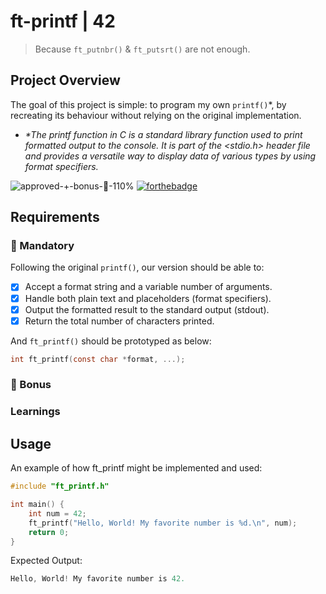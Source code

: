 # ft-printf | 42
>Because `ft_putnbr()` & `ft_putsrt()` are not enough.
## Project Overview
The goal of this project is simple: to program my own `printf()`*, by recreating its behaviour without relying on the original implementation.
- _*The printf function in C is a standard library function used to print formatted output to the console. It is part of the <stdio.h> header file and provides a versatile way to display data of various types by using format specifiers._

![approved-+-bonus-🌟-110%](https://github.com/user-attachments/assets/ee04d78a-3b66-439c-b267-64b18174d8e8)
[![forthebadge](https://forthebadge.com/images/badges/made-with-c.svg)](https://forthebadge.com)

## Requirements
### 📓 Mandatory
Following the original `printf()`, our version should be able to:
- [x] Accept a format string and a variable number of arguments.
- [x] Handle both plain text and placeholders (format specifiers).
- [x] Output the formatted result to the standard output (stdout).
- [x] Return the total number of characters printed.

And `ft_printf()` should be prototyped as below:
```c
int ft_printf(const char *format, ...);
```

### 🌟 Bonus

### Learnings


## Usage
An example of how ft_printf might be implemented and used:
```c
#include "ft_printf.h"

int main() {
    int num = 42;
    ft_printf("Hello, World! My favorite number is %d.\n", num);
    return 0;
}
```
Expected Output:
```c
Hello, World! My favorite number is 42.
```
